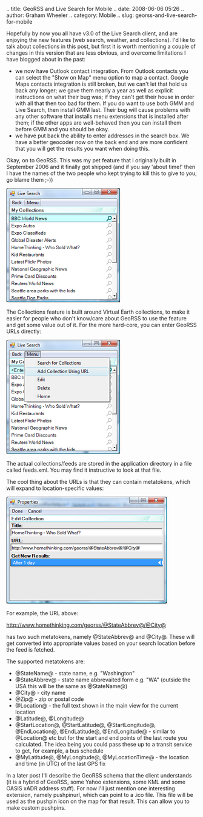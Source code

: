 .. title: GeoRSS and Live Search for Mobile
.. date: 2008-06-06 05:26
.. author: Graham Wheeler
.. category: Mobile
.. slug: georss-and-live-search-for-mobile

Hopefully by now you all have v3.0 of the Live Search client, and are
enjoying the new features (web search, weather, and collections). I'd
like to talk about collections in this post, but first it is worth
mentioning a couple of changes in this version that are less obvious,
and overcome limitations I have blogged about in the past:

-   we now have Outlook contact integration. From Outlook contacts you
    can select the "Show on Map" menu option to map a contact. Google
    Maps contacts integration is still broken,
    but we can't let that hold us back any longer; we gave them nearly a
    year as well as explicit instructions on what their bug was; if they
    can't get their house in order with all that then too bad for them.
    If you do want to use both GMM and Live Search, then install GMM
    last. Their bug will cause problems with any other software that
    installs menu extensions that is installed after them; if the other
    apps are well-behaved then you can install them before GMM and you
    should be okay.
-   we have put back the ability to enter addresses in the search box.
    We have a better geocoder now on the back end and are more confident
    that you will get the results you want when doing this.

<!-- TEASER_END -->
Okay, on to GeoRSS. This was my pet feature that I originally built in
September 2006 and it finally got shipped (and if you say 'about time!'
then I have the names of the two people who kept trying to kill this to
give to you; go blame them ;-))

[![image](/images/georss-image0.png)](/images/georss-image0.png)

The Collections feature is built around Virtual Earth collections, to
make it easier for people who don't know/care about GeoRSS to use the
feature and get some value out of it. For the more hard-core, you can
enter GeoRSS URLs directly:

[![image](/images/georss-image1.png)](/images/georss-image1.png)

The actual collections/feeds are stored in the application directory in
a file called feeds.xml. You may find it instructive to look at that
file.

The cool thing about the URLs is that they can contain metatokens, which
will expand to location-specific values:

[![image](/images/georss-image2.png)](/images/georss-image2.png)

For example, the URL above:

<http://www.homethinking.com/georss/@StateAbbrev@/@City@>

has two such metatokens, namely @StateAbbrev@ and @City@. These will get
converted into appropriate values based on your search location before
the feed is fetched.

The supported metatokens are:

-   @StateName@ - state name, e.g. "Washington"
-   @StateAbbrev@ - state name abbrevaited form e.g. "WA" (outside the
    USA this will be the same as @StateName@)
-   @City@ - city name
-   @Zip@ - zip or postal code
-   @Location@ - the full text shown in the main view for the current
    location
-   @Latitude@, @Longitude@
-   @StartLocation@, @StartLatitude@, @StartLongitude@, @EndLocation@,
    @EndLatitude@, @EndLongitude@ - similar to @Location@ etc but for
    the start and end points of the last route you calculated. The idea
    being you could pass these up to a transit service to get, for
    example, a bus schedule
-   @MyLatitude@, @MyLongitude@, @MyLocationTime@ - the location and
    time (in UTC) of the last GPS fix

In a later post I'll describe the GeoRSS schema that the client
understands (it is a hybrid of GeoRSS, some Yahoo extensions, some KML
and some OASIS xADR address stuff). For now I'll just mention one
interesting extension, namely pushpinurl, which can point to a .ico
file. This file will be used as the pushpin icon on the map for that
result. This can allow you to make custom pushpins.
